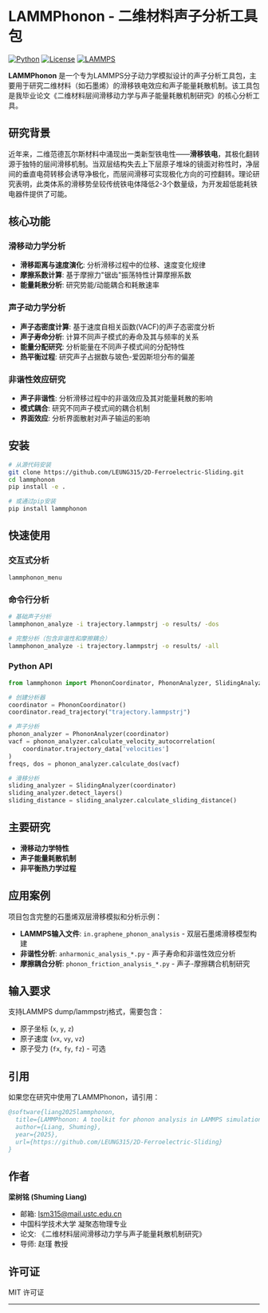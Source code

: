 # LAMMPhonon - 二维材料声子分析工具包

[![Python](https://img.shields.io/badge/Python-3.7+-blue.svg)](https://www.python.org/downloads/)
[![License](https://img.shields.io/badge/License-MIT-green.svg)](https://opensource.org/licenses/MIT)
[![LAMMPS](https://img.shields.io/badge/LAMMPS-Compatible-orange.svg)](https://lammps.sandia.gov/)

**LAMMPhonon** 是一个专为LAMMPS分子动力学模拟设计的声子分析工具包，主要用于研究二维材料（如石墨烯）的滑移铁电效应和声子能量耗散机制。该工具包是我毕业论文《二维材料层间滑移动力学与声子能量耗散机制研究》的核心分析工具。

##  研究背景

近年来，二维范德瓦尔斯材料中涌现出一类新型铁电性——**滑移铁电**，其极化翻转源于独特的层间滑移机制。当双层结构失去上下层原子堆垛的镜面对称性时，净层间的垂直电荷转移会诱导净极化，而层间滑移可实现极化方向的可控翻转。理论研究表明，此类体系的滑移势垒较传统铁电体降低2-3个数量级，为开发超低能耗铁电器件提供了可能。

##  核心功能

### 滑移动力学分析
- **滑移距离与速度演化**: 分析滑移过程中的位移、速度变化规律
- **摩擦系数计算**: 基于摩擦力"锯齿"振荡特性计算摩擦系数
- **能量耗散分析**: 研究势能/动能耦合和耗散速率

### 声子动力学分析
- **声子态密度计算**: 基于速度自相关函数(VACF)的声子态密度分析
- **声子寿命分析**: 计算不同声子模式的寿命及其与频率的关系
- **能量分配研究**: 分析能量在不同声子模式间的分配特性
- **热平衡过程**: 研究声子占据数与玻色-爱因斯坦分布的偏差

### 非谐性效应研究
- **声子非谐性**: 分析滑移过程中的非谐效应及其对能量耗散的影响
- **模式耦合**: 研究不同声子模式间的耦合机制
- **界面效应**: 分析界面散射对声子输运的影响

##  安装

```bash
# 从源代码安装
git clone https://github.com/LEUNG315/2D-Ferroelectric-Sliding.git
cd lammphonon
pip install -e .

# 或通过pip安装
pip install lammphonon
```

##  快速使用

### 交互式分析
```bash
lammphonon_menu
```

### 命令行分析
```bash
# 基础声子分析
lammphonon_analyze -i trajectory.lammpstrj -o results/ -dos

# 完整分析（包含非谐性和摩擦耦合）
lammphonon_analyze -i trajectory.lammpstrj -o results/ -all
```

### Python API
```python
from lammphonon import PhononCoordinator, PhononAnalyzer, SlidingAnalyzer

# 创建分析器
coordinator = PhononCoordinator()
coordinator.read_trajectory("trajectory.lammpstrj")

# 声子分析
phonon_analyzer = PhononAnalyzer(coordinator)
vacf = phonon_analyzer.calculate_velocity_autocorrelation(
    coordinator.trajectory_data['velocities']
)
freqs, dos = phonon_analyzer.calculate_dos(vacf)

# 滑移分析
sliding_analyzer = SlidingAnalyzer(coordinator)
sliding_analyzer.detect_layers()
sliding_distance = sliding_analyzer.calculate_sliding_distance()
```

##  主要研究

- **滑移动力学特性**
- **声子能量耗散机制**
- **非平衡热力学过程**


##  应用案例

项目包含完整的石墨烯双层滑移模拟和分析示例：
- **LAMMPS输入文件**: `in.graphene_phonon_analysis` - 双层石墨烯滑移模型构建
- **非谐性分析**: `anharmonic_analysis_*.py` - 声子寿命和非谐性效应分析
- **摩擦耦合分析**: `phonon_friction_analysis_*.py` - 声子-摩擦耦合机制研究

##  输入要求

支持LAMMPS dump/lammpstrj格式，需要包含：
- 原子坐标 (`x`, `y`, `z`)
- 原子速度 (`vx`, `vy`, `vz`)
- 原子受力 (`fx`, `fy`, `fz`) - 可选

##  引用

如果您在研究中使用了LAMMPhonon，请引用：

```bibtex
@software{liang2025lammphonon,
  title={LAMMPhonon: A toolkit for phonon analysis in LAMMPS simulations},
  author={Liang, Shuming},
  year={2025},
  url={https://github.com/LEUNG315/2D-Ferroelectric-Sliding}
}
```

##  作者

**梁树铭 (Shuming Liang)**  
-  邮箱: lsm315@mail.ustc.edu.cn  
-  中国科学技术大学 凝聚态物理专业
-  论文: 《二维材料层间滑移动力学与声子能量耗散机制研究》
-  导师: 赵瑾 教授

##  许可证

MIT 许可证

---
